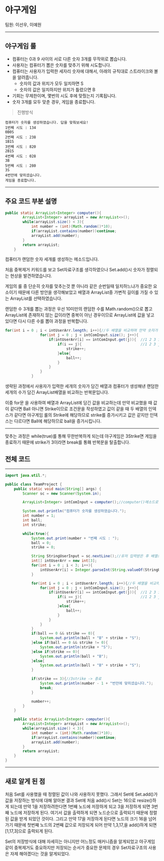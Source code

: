 # 야구게임
팀원: 이선우, 이예원

----

## 야구게임 룰
* 컴퓨터는 0과 9 사이의 서로 다른 숫자 3개를 무작위로 뽑습니다.
* 사용자는 컴퓨터가 뽑은 숫자를 맞추기 위해 시도합니다.
* 컴퓨터는 사용자가 입력한 세자리 숫자에 대해서, 아래의 규칙대로 스트라이크와 볼을 알려줍니다.
  * 숫자의 값과 위치가 모두 일치하면 S
  * 숫자의 값은 일치하지만 위치가 틀렸으면 B
* 기회는 무제한이며, 몇번의 시도 후에 맞췄는지 기록됩니다.
* 숫자 3개를 모두 맞춘 경우, 게임을 종료합니다.

>진행방식

```
컴퓨터가 숫자를 생성하였습니다. 답을 맞춰보세요!
1번째 시도 : 134
0B0S
2번째 시도 : 238
1B1S
3번째 시도 : 820
2B1S
4번째 시도 : 028
3B
5번째 시도 : 280
3S
4번만에 맞히셨습니다. 
게임을 종료합니다.
```
-----
## 주요 코드 부분 설명

```java
public static ArrayList<Integer> computer(){
        ArrayList<Integer> arrayList = new ArrayList<>();
        while(arrayList.size() < 3){
            int number = (int)(Math.random()*10);
            if(arrayList.contains(number))continue;
            arrayList.add(number);
        }
        return arrayList;
    }
```
컴퓨터가 랜덤한 숫자 세개를 생성하는 메소드입니다.

처음 중복제거 키워드를 보고 Set자료구조를 생각하였으나 Set.add()시 숫자가 정렬되는 현상을 발견하였습니다.

게임의 룰 중 단순히 숫자를 맞추는것 뿐 아니라 같은 순번일때 일치하느냐가 중요한 요소이기 때문에 다른 방안을 생각해보았고
배열과 ArrayList중 가변적 길이를 가질 수 있는 ArrayList를 선택하였습니다.

랜덤한 수 3개를 뽑는 과정은 우선 10미만의 랜덤한 수를  Math.random()으로 뽑고 ArrayList에 존재하지 않는 값이라면
중복이 아닌 경우이므로 ArrayList에 값을 넣고 있다면 다시 다른 수를 뽑아 과정을 반복합니다.

```java
for(int i = 0 ; i < intUserArr.length; i++){//두 배열을 비교하며 만약 숫자가 같을 때 두 배열의 인덱스도 같아면 strike 다르아면 ball
                for(int j = 0 ; j < intComInput.size(); j++){
                    if(intUserArr[i] == intComInput.get(j)){  //1 2 3 i
                        if(i == j){                           //1 2 3 j
                            strike++;
                        }else{
                            ball++;
                        }
                    }
                }
            }
```
생략된 과정에서 사용자가 입력한 세개의 숫자가 담긴 배열과 컴퓨터가 생성해낸 랜덤한 세개의 수가 담긴 ArrayList배열을 비교하는 반복문입니다.

이중 for문 을 사용하여 배열과 ArrayList에 담긴 값을 비교하는데 만약 비교했을 때 값이 같다면 Ball 아니면 Strike이므로 조건문을 작성하였고
값이 같을 때 두 배열의 인덱스가 같다면 야구게임 룰의 Strike에 해당하므로 strike를 증가시키고 값은 같지만 인덱스는 다르다면 Ball에 해당하므로 ball을 증가시킵니다.

-----

맞추는 과정은 while(true)를 통해 무한반복하게 되는데 야구게임은 3Strike면 게임을 종료하기 때문에 strike가 3이라면 break를 통홰 반복문을 탈출합니다.



## 전체 코드

-------

```java
import java.util.*;

public class TeamProject {
    public static void main(String[] args) {
        Scanner sc = new Scanner(System.in);

        ArrayList<Integer> intComInput = computer();//computer()메소드로 부터 중복되지 않는 난수 3개로 이루어진 arraylist생성

        System.out.println("컴퓨터가 숫자를 생성하였습니다.");
        int number = 1;
        int ball;
        int strike;

        while(true){
            System.out.print(number + "번째 시도 : ");
            ball = 0;
            strike = 0;

            String StringUserInput = sc.nextLine();//유저 입력받은 후 배열로 초기화
            int[] intUserArr = new int[3];
            for(int i = 0 ; i < 3; i++){
                intUserArr[i] = Integer.parseInt(String.valueOf(StringUserInput.charAt(i)));
            }

            for(int i = 0 ; i < intUserArr.length; i++){//두 배열을 비교하며 만약 숫자가 같을 때 두 배열의 인덱스도 같아면 strike 다르아면 ball
                for(int j = 0 ; j < intComInput.size(); j++){
                    if(intUserArr[i] == intComInput.get(j)){  //1 2 3 i
                        if(i == j){                           //1 2 3 j
                            strike++;
                        }else{
                            ball++;
                        }
                    }
                }
            }
            if(ball == 0 && strike == 0){
                System.out.println(ball + "B" + strike + "S");
            }else if(ball == 0 && strike != 0){
                System.out.println(strike + "S");
            }else if(strike == 0){
                System.out.println(ball + "B");
            }else{
                System.out.println(ball + "B" + strike + "S");
            }

            if(strike == 3){//3strike -> 종료
                System.out.println(number - 1 + "번만에 맞히셨습니다.");
                break;
            }

            number++;
        }
    }

    public static ArrayList<Integer> computer(){
        ArrayList<Integer> arrayList = new ArrayList<>();
        while(arrayList.size() < 3){
            int number = (int)(Math.random()*10);
            if(arrayList.contains(number))continue;
            arrayList.add(number);
        }
        return arrayList;
    }
}
```

-----
## 새로 알게 된 점
처음 Set를 사용했을 때 정렬된 값이 나와 사용하지 못했다. 그래서 Set에 Set.add()가 값을 저장하는 방식에 대해 알아본 결과 Set에 처음 add()시 Set는 16으로 resize()하게 되는데 만약 1을 저장하려한다면 1번째 노드에 저장하게 되고 3을 저장하게 되면 3번째 노드에 저장하게 된다.
여기서 값을 출력하게 되면 노드순으로 출력되기 때문에 정렬된 값을 받게 되었던 것이다. 그리고 만약 17을 저장하게 된다면 노드의 크기 16을 넘어가기 때문에 첫번째 노드의 2번째 값으로 저장되게 되어 만약 1,3,17,을 add()하게 되면 [1,17,3]으로 출력되게 된다.

Set의 저장방식에 대해 자세히는 아니지만 어느정도 매커니즘을 알게되었고 야구게임같이 중복제거도 중요하지만 저장되는 순서가 중요한 문제의 경우 Set자료구조의 사용은 자제 해야겠다는 것을 알게되었다. 

